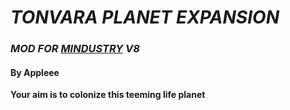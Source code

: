 # _TONVARA PLANET EXPANSION_

### _MOD FOR [MINDUSTRY](https://github.com/Anuken/Mindustry/tree/master) V8_
#### By Appleee

**Your aim is to colonize this teeming life planet**